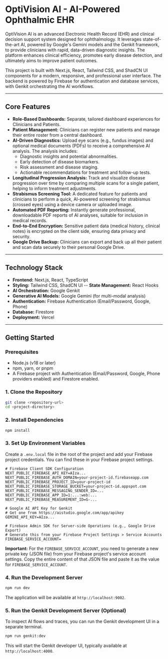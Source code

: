 # OptiVision AI - AI-Powered Ophthalmic EHR

OptiVision AI is an advanced Electronic Health Record (EHR) and clinical decision support system designed for ophthalmology. It leverages state-of-the-art AI, powered by Google's Gemini models and the Genkit framework, to provide clinicians with rapid, data-driven diagnostic insights. The platform enhances clinical efficiency, promotes early disease detection, and ultimately aims to improve patient outcomes.

This project is built with Next.js, React, Tailwind CSS, and ShadCN UI components for a modern, responsive, and professional user interface. The backend is powered by Firebase for authentication and database services, with Genkit orchestrating the AI workflows.

---

## Core Features

-   **Role-Based Dashboards:** Separate, tailored dashboard experiences for Clinicians and Patients.
-   **Patient Management:** Clinicians can register new patients and manage their entire roster from a central dashboard.
-   **AI-Driven Diagnostics:** Upload eye scans (e.g., fundus images) and optional medical documents (PDFs) to receive a comprehensive AI analysis. The analysis includes:
    -   Diagnostic insights and potential abnormalities.
    -   Early detection of disease biomarkers.
    -   Risk assessment and disease staging.
    -   Actionable recommendations for treatment and follow-up tests.
-   **Longitudinal Progression Analysis:** Track and visualize disease progression over time by comparing multiple scans for a single patient, helping to inform treatment adjustments.
-   **Strabismus Screening Tool:** A dedicated feature for patients and clinicians to perform a quick, AI-powered screening for strabismus (crossed eyes) using a device camera or uploaded image.
-   **Automated PDF Reporting:** Instantly generate professional, downloadable PDF reports of AI analyses, suitable for inclusion in medical records.
-   **End-to-End Encryption:** Sensitive patient data (medical history, clinical notes) is encrypted on the client side, ensuring data privacy and security.
-   **Google Drive Backup:** Clinicians can export and back up all their patient and scan data securely to their personal Google Drive.

---

## Technology Stack

-   **Frontend:** Next.js, React, TypeScript
-   **Styling:** Tailwind CSS, ShadCN UI
--   **State Management:** React Hooks
-   **AI Orchestration:** Google Genkit
-   **Generative AI Models:** Google Gemini (for multi-modal analysis)
-   **Authentication:** Firebase Authentication (Email/Password, Google, Phone)
-   **Database:** Firestore
-   **Deployment:** Vercel

---

## Getting Started

### Prerequisites

-   Node.js (v18 or later)
-   npm, yarn, or pnpm
-   A Firebase project with Authentication (Email/Password, Google, Phone providers enabled) and Firestore enabled.

### 1. Clone the Repository

```bash
git clone <repository-url>
cd <project-directory>
```

### 2. Install Dependencies

```bash
npm install
```

### 3. Set Up Environment Variables

Create a `.env.local` file in the root of the project and add your Firebase project credentials. You can find these in your Firebase project settings.

```
# Firebase Client SDK Configuration
NEXT_PUBLIC_FIREBASE_API_KEY=AIza...
NEXT_PUBLIC_FIREBASE_AUTH_DOMAIN=your-project-id.firebaseapp.com
NEXT_PUBLIC_FIREBASE_PROJECT_ID=your-project-id
NEXT_PUBLIC_FIREBASE_STORAGE_BUCKET=your-project-id.appspot.com
NEXT_PUBLIC_FIREBASE_MESSAGING_SENDER_ID=...
NEXT_PUBLIC_FIREBASE_APP_ID=1:...:web:...
NEXT_PUBLIC_FIREBASE_MEASUREMENT_ID=G-...

# Google AI API Key for Genkit
# Get one from https://aistudio.google.com/app/apikey
GEMINI_API_KEY=AIza...

# Firebase Admin SDK for Server-side Operations (e.g., Google Drive Export)
# Generate this from your Firebase Project Settings > Service Accounts
FIREBASE_SERVICE_ACCOUNT=
```

**Important:** For the `FIREBASE_SERVICE_ACCOUNT`, you need to generate a new private key (JSON file) from your Firebase project's service account settings. Copy the entire content of that JSON file and paste it as the value for `FIREBASE_SERVICE_ACCOUNT`.

### 4. Run the Development Server

```bash
npm run dev
```

The application will be available at `http://localhost:9002`.

### 5. Run the Genkit Development Server (Optional)

To inspect AI flows and traces, you can run the Genkit development UI in a separate terminal.

```bash
npm run genkit:dev
```

This will start the Genkit developer UI, typically available at `http://localhost:4000`.
